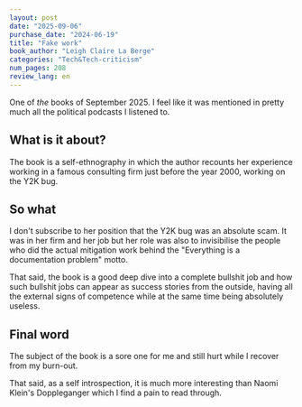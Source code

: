 ```yaml
---
layout: post
date: "2025-09-06"
purchase_date: "2024-06-19"
title: "Fake work"
book_author: "Leigh Claire La Berge"
categories: "Tech&Tech-criticism"
num_pages: 208
review_lang: en
---
```


One of *the* books of September 2025. I feel like it was mentioned in pretty much all the political podcasts I listened to.

## What is it about?

The book is a self-ethnography in which the author recounts her experience working in a famous consulting firm just before the year 2000, working on the Y2K bug.

## So what

I don't subscribe to her position that the Y2K bug was an absolute scam. It was in her firm and her job but her role was also to invisibilise the people who did the actual mitigation work behind the "Everything is a documentation problem" motto.

That said, the book is a good deep dive into a complete bullshit job and how such bullshit jobs can appear as success stories from the outside, having all the external signs of competence while at the same time being absolutely useless.

## Final word

The subject of the book is a sore one for me and still hurt while I recover from my burn-out.

That said, as a self introspection, it is much more interesting than Naomi Klein's Doppleganger which I find a pain to read through.